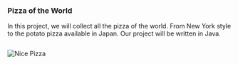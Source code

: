 ### Pizza of the World
In this project, we will collect all the pizza of the world. From New York style to the potato pizza available in Japan.
Our project will be written in Java.

```
```
![Nice Pizza](http://media-cdn.tripadvisor.com/media/photo-s/02/8f/3b/1c/happy-herb-pizza.jpg)
